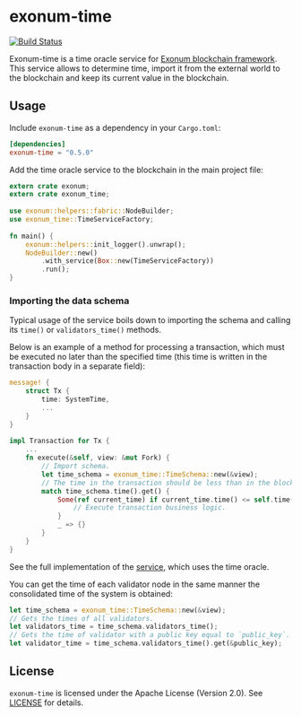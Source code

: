 # exonum-time

[![Build Status](https://travis-ci.org/exonum/exonum-time.svg?branch=master)](https://travis-ci.org/exonum/exonum-time)

Exonum-time is a time oracle service for [Exonum blockchain framework](https://exonum.com/).
This service allows to determine time, 
import it from the external world to the blockchain 
and keep its current value in the blockchain.

## Usage

Include `exonum-time` as a dependency in your `Cargo.toml`:

```toml
[dependencies]
exonum-time = "0.5.0"
```

Add the time oracle service to the blockchain in the main project file:

```rust
extern crate exonum;
extern crate exonum_time;
 
use exonum::helpers::fabric::NodeBuilder;
use exonum_time::TimeServiceFactory;
 
fn main() {
    exonum::helpers::init_logger().unwrap();
    NodeBuilder::new()
        .with_service(Box::new(TimeServiceFactory))
        .run();
}
```

### Importing the data schema

Typical usage of the service boils down to importing the schema and calling its `time()` or `validators_time()` methods.

Below is an example of a method for processing a transaction, 
which must be executed no later than the specified time 
(this time is written in the transaction body in a separate field):

```rust
message! {
    struct Tx {
        time: SystemTime,
        ...
    }
}
 
impl Transaction for Tx {
    ...
    fn execute(&self, view: &mut Fork) {
        // Import schema.
        let time_schema = exonum_time::TimeSchema::new(&view);
        // The time in the transaction should be less than in the blockchain.
        match time_schema.time().get() {
            Some(ref current_time) if current_time.time() <= self.time() => {
                // Execute transaction business logic.
            }
            _ => {}
        }
    }
}
```

See the full implementation of the [service][service], which uses the time oracle.

You can get the time of each validator node in the same manner the consolidated time of the system is obtained:

```rust
let time_schema = exonum_time::TimeSchema::new(&view);
// Gets the times of all validators.
let validators_time = time_schema.validators_time();
// Gets the time of validator with a public key equal to `public_key`. 
let validator_time = time_schema.validators_time().get(&public_key);
```

## License

`exonum-time` is licensed under the Apache License (Version 2.0). See [LICENSE](LICENSE) for details.

[service]: examples/simple_service.rs
[exonum-testkit]: https://github.com/exonum/exonum-testkit
